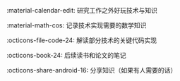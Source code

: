 :material-calendar-edit: 研究工作之外好玩技术与知识

:material-math-cos: 记录技术实现需要的数学知识

:octicons-file-code-24: 解读部分技术的关键代码实现

:octicons-book-24: 后续读书和论文的笔记

:octicons-share-android-16: 分享知识（如果有人需要的话）